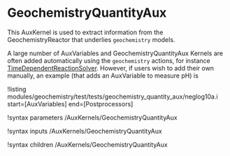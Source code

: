 # GeochemistryQuantityAux

This AuxKernel is used to extract information from the GeochemistryReactor that underlies `geochemistry` models.

A large number of AuxVariables and GeochemistryQuantityAux Kernels are often added automatically using the `geochemistry` actions, for instance [TimeDependentReactionSolver](TimeDependentReactionSolver/index.md).  However, if users wish to add their own manually, an example (that adds an AuxVariable to measure pH) is

!listing modules/geochemistry/test/tests/geochemistry_quantity_aux/neglog10a.i start=[AuxVariables] end=[Postprocessors]

!syntax parameters /AuxKernels/GeochemistryQuantityAux

!syntax inputs /AuxKernels/GeochemistryQuantityAux

!syntax children /AuxKernels/GeochemistryQuantityAux

